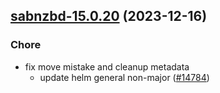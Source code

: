 

## [sabnzbd-15.0.20](https://github.com/truecharts/charts/compare/sabnzbd-15.0.18...sabnzbd-15.0.20) (2023-12-16)

### Chore

- fix move mistake and cleanup metadata
  - update helm general non-major ([#14784](https://github.com/truecharts/charts/issues/14784))
  
  